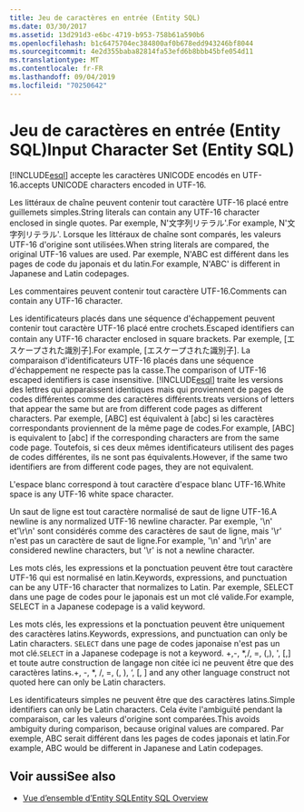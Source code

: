 ```yaml
---
title: Jeu de caractères en entrée (Entity SQL)
ms.date: 03/30/2017
ms.assetid: 13d291d3-e6bc-4719-b953-758b61a590b6
ms.openlocfilehash: b1c6475704ec384800af0b678edd943246bf8044
ms.sourcegitcommit: 4e2d355baba82814fa53efd6b8bbb45bfe054d11
ms.translationtype: MT
ms.contentlocale: fr-FR
ms.lasthandoff: 09/04/2019
ms.locfileid: "70250642"
---
```

# <a name="input-character-set-entity-sql"></a><span data-ttu-id="cff7b-102">Jeu de caractères en entrée (Entity SQL)</span><span class="sxs-lookup"><span data-stu-id="cff7b-102">Input Character Set (Entity SQL)</span></span>
[!INCLUDE[esql](../../../../../../includes/esql-md.md)] <span data-ttu-id="cff7b-103">accepte les caractères UNICODE encodés en UTF-16.</span><span class="sxs-lookup"><span data-stu-id="cff7b-103">accepts UNICODE characters encoded in UTF-16.</span></span>  
  
 <span data-ttu-id="cff7b-104">Les littéraux de chaîne peuvent contenir tout caractère UTF-16 placé entre guillemets simples.</span><span class="sxs-lookup"><span data-stu-id="cff7b-104">String literals can contain any UTF-16 character enclosed in single quotes.</span></span> <span data-ttu-id="cff7b-105">Par exemple, N'文字列リテラル'.</span><span class="sxs-lookup"><span data-stu-id="cff7b-105">For example, N'文字列リテラル'.</span></span> <span data-ttu-id="cff7b-106">Lorsque les littéraux de chaîne sont comparés, les valeurs UTF-16 d'origine sont utilisées.</span><span class="sxs-lookup"><span data-stu-id="cff7b-106">When string literals are compared, the original UTF-16 values are used.</span></span> <span data-ttu-id="cff7b-107">Par exemple, N'ABC est différent dans les pages de code du japonais et du latin.</span><span class="sxs-lookup"><span data-stu-id="cff7b-107">For example, N'ABC' is different in Japanese and Latin codepages.</span></span>  
  
 <span data-ttu-id="cff7b-108">Les commentaires peuvent contenir tout caractère UTF-16.</span><span class="sxs-lookup"><span data-stu-id="cff7b-108">Comments can contain any UTF-16 character.</span></span>  
  
 <span data-ttu-id="cff7b-109">Les identificateurs placés dans une séquence d'échappement peuvent contenir tout caractère UTF-16 placé entre crochets.</span><span class="sxs-lookup"><span data-stu-id="cff7b-109">Escaped identifiers can contain any UTF-16 character enclosed in square brackets.</span></span> <span data-ttu-id="cff7b-110">Par exemple, [エスケープされた識別子].</span><span class="sxs-lookup"><span data-stu-id="cff7b-110">For example, [エスケープされた識別子].</span></span> <span data-ttu-id="cff7b-111">La comparaison d'identificateurs UTF-16 placés dans une séquence d'échappement ne respecte pas la casse.</span><span class="sxs-lookup"><span data-stu-id="cff7b-111">The comparison of UTF-16 escaped identifiers is case insensitive.</span></span> [!INCLUDE[esql](../../../../../../includes/esql-md.md)] <span data-ttu-id="cff7b-112">traite les versions des lettres qui apparaissent identiques mais qui proviennent de pages de codes différentes comme des caractères différents.</span><span class="sxs-lookup"><span data-stu-id="cff7b-112">treats versions of letters that appear the same but are from different code pages as different characters.</span></span> <span data-ttu-id="cff7b-113">Par exemple, [ABC] est équivalent à [abc] si les caractères correspondants proviennent de la même page de codes.</span><span class="sxs-lookup"><span data-stu-id="cff7b-113">For example, [ABC] is equivalent to [abc] if the corresponding characters are from the same code page.</span></span> <span data-ttu-id="cff7b-114">Toutefois, si ces deux mêmes identificateurs utilisent des pages de codes différentes, ils ne sont pas équivalents.</span><span class="sxs-lookup"><span data-stu-id="cff7b-114">However, if the same two identifiers are from different code pages, they are not equivalent.</span></span>  
  
 <span data-ttu-id="cff7b-115">L'espace blanc correspond à tout caractère d'espace blanc UTF-16.</span><span class="sxs-lookup"><span data-stu-id="cff7b-115">White space is any UTF-16 white space character.</span></span>  
  
 <span data-ttu-id="cff7b-116">Un saut de ligne est tout caractère normalisé de saut de ligne UTF-16.</span><span class="sxs-lookup"><span data-stu-id="cff7b-116">A newline is any normalized UTF-16 newline character.</span></span> <span data-ttu-id="cff7b-117">Par exemple, '\n' et'\r\n' sont considérés comme des caractères de saut de ligne, mais '\r' n'est pas un caractère de saut de ligne.</span><span class="sxs-lookup"><span data-stu-id="cff7b-117">For example, '\n' and '\r\n' are considered newline characters, but '\r' is not a newline character.</span></span>  
  
 <span data-ttu-id="cff7b-118">Les mots clés, les expressions et la ponctuation peuvent être tout caractère UTF-16 qui est normalisé en latin.</span><span class="sxs-lookup"><span data-stu-id="cff7b-118">Keywords, expressions, and punctuation can be any UTF-16 character that normalizes to Latin.</span></span> <span data-ttu-id="cff7b-119">Par exemple, SELECT dans une page de codes pour le japonais est un mot clé valide.</span><span class="sxs-lookup"><span data-stu-id="cff7b-119">For example, SELECT in a Japanese codepage is a valid keyword.</span></span>  
  
 <span data-ttu-id="cff7b-120">Les mots clés, les expressions et la ponctuation peuvent être uniquement des caractères latins.</span><span class="sxs-lookup"><span data-stu-id="cff7b-120">Keywords, expressions, and punctuation can only be Latin characters.</span></span> <span data-ttu-id="cff7b-121">`SELECT` dans une page de codes japonaise n'est pas un mot clé.</span><span class="sxs-lookup"><span data-stu-id="cff7b-121">`SELECT` in a Japanese codepage is not a keyword.</span></span> <span data-ttu-id="cff7b-122">+,-, \*,/, =, (,), ', [,] et toute autre construction de langage non citée ici ne peuvent être que des caractères latins.</span><span class="sxs-lookup"><span data-stu-id="cff7b-122">+, -, \*, /, =, (, ), ‘, [, ] and any other language construct not quoted here can only be Latin characters.</span></span>  
  
 <span data-ttu-id="cff7b-123">Les identificateurs simples ne peuvent être que des caractères latins.</span><span class="sxs-lookup"><span data-stu-id="cff7b-123">Simple identifiers can only be Latin characters.</span></span> <span data-ttu-id="cff7b-124">Cela évite l'ambiguïté pendant la comparaison, car les valeurs d'origine sont comparées.</span><span class="sxs-lookup"><span data-stu-id="cff7b-124">This avoids ambiguity during comparison, because original values are compared.</span></span> <span data-ttu-id="cff7b-125">Par exemple, ABC serait différent dans les pages de codes japonais et latin.</span><span class="sxs-lookup"><span data-stu-id="cff7b-125">For example, ABC would be different in Japanese and Latin codepages.</span></span>  
  
## <a name="see-also"></a><span data-ttu-id="cff7b-126">Voir aussi</span><span class="sxs-lookup"><span data-stu-id="cff7b-126">See also</span></span>

- [<span data-ttu-id="cff7b-127">Vue d’ensemble d’Entity SQL</span><span class="sxs-lookup"><span data-stu-id="cff7b-127">Entity SQL Overview</span></span>](entity-sql-overview.md)

